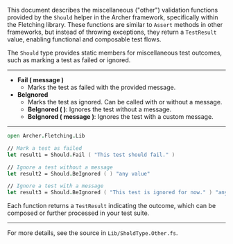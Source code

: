 <!-- (dl
(section-meta
  (title Should Other Validation Functions)
)
) -->

This document describes the miscellaneous ("other") validation functions provided by the `Should` helper in the Archer framework, specifically within the Fletching library. These functions are similar to `Assert` methods in other frameworks, but instead of throwing exceptions, they return a `TestResult` value, enabling functional and composable test flows.


<!-- (dl (# Overview)) -->

The `Should` type provides static members for miscellaneous test outcomes, such as marking a test as failed or ignored.

---


<!-- (dl (# Other Validation Methods)) -->

- **Fail ( message )**
  - Marks the test as failed with the provided message.
- **BeIgnored**
  - Marks the test as ignored. Can be called with or without a message.
  - **BeIgnored ( )**: Ignores the test without a message.
  - **BeIgnored ( message )**: Ignores the test with a custom message.

---


<!-- (dl (# Usage Example)) -->

```fsharp
open Archer.Fletching.Lib

// Mark a test as failed
let result1 = Should.Fail ( "This test should fail." )

// Ignore a test without a message
let result2 = Should.BeIgnored ( ) "any value"

// Ignore a test with a message
let result3 = Should.BeIgnored ( "This test is ignored for now." ) "any value"
```

Each function returns a `TestResult` indicating the outcome, which can be composed or further processed in your test suite.

---

For more details, see the source in `Lib/SholdType.Other.fs`.

